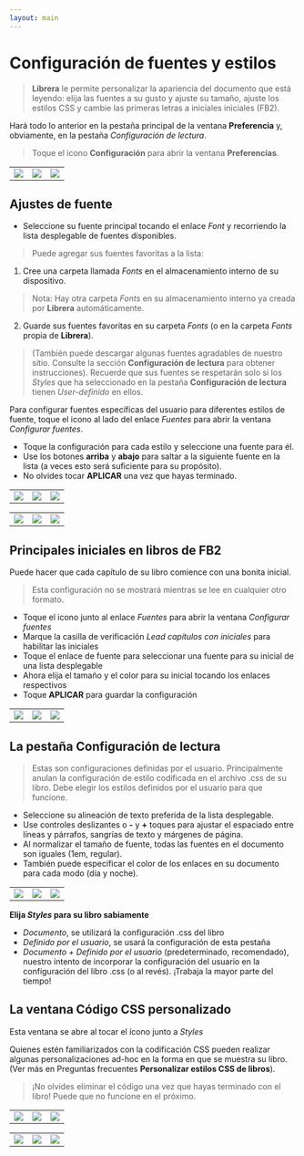 ```yaml
---
layout: main
---
```


# Configuración de fuentes y estilos

> **Librera** le permite personalizar la apariencia del documento que está leyendo: elija las fuentes a su gusto y ajuste su tamaño, ajuste los estilos CSS y cambie las primeras letras a iniciales iniciales (FB2).

Hará todo lo anterior en la pestaña principal de la ventana **Preferencia** y, obviamente, en la pestaña _Configuración de lectura_.


> Toque el icono **Configuración** para abrir la ventana **Preferencias**.

||||
|-|-|-|
|![](1.jpg)|![](2.jpg)|![](3.jpg)|

## Ajustes de fuente

* Seleccione su fuente principal tocando el enlace _Font_ y recorriendo la lista desplegable de fuentes disponibles.

> Puede agregar sus fuentes favoritas a la lista:
1. Cree una carpeta llamada _Fonts_ en el almacenamiento interno de su dispositivo.
> Nota: Hay otra carpeta _Fonts_ en su almacenamiento interno ya creada por **Librera** automáticamente.
2. Guarde sus fuentes favoritas en su carpeta _Fonts_ (o en la carpeta _Fonts_ propia de **Librera**).
> (También puede descargar algunas fuentes agradables de nuestro sitio. Consulte la sección **Configuración de lectura** para obtener instrucciones).
> Recuerde que sus fuentes se respetarán solo si los _Styles_ que ha seleccionado en la pestaña **Configuración de lectura** tienen _User-definido_ en ellos.

Para configurar fuentes específicas del usuario para diferentes estilos de fuente, toque el icono al lado del enlace _Fuentes_ para abrir la ventana _Configurar fuentes_.

* Toque la configuración para cada estilo y seleccione una fuente para él.
* Use los botones **arriba** y **abajo** para saltar a la siguiente fuente en la lista (a veces esto será suficiente para su propósito).
* No olvides tocar **APLICAR** una vez que hayas terminado.

||||
|-|-|-|
|![](23.jpg)|![](4.jpg)|![](5.jpg)|

||||
|-|-|-|
|![](6.jpg)|![](42.jpg)|![](43.jpg)|

## Principales iniciales en libros de FB2

Puede hacer que cada capítulo de su libro comience con una bonita inicial.
 
> Esta configuración no se mostrará mientras se lee en cualquier otro formato.

* Toque el icono junto al enlace _Fuentes_ para abrir la ventana _Configurar fuentes_
* Marque la casilla de verificación _Lead capítulos con iniciales_ para habilitar las iniciales
* Toque el enlace de fuente para seleccionar una fuente para su inicial de una lista desplegable
* Ahora elija el tamaño y el color para su inicial tocando los enlaces respectivos
* Toque **APLICAR** para guardar la configuración

||||
|-|-|-|
|![](19.jpg)|![](20.jpg)|![](22.jpg)|


## La pestaña **Configuración de lectura**

> Estas son configuraciones definidas por el usuario. Principalmente anulan la configuración de estilo codificada en el archivo .css de su libro. Debe elegir los estilos definidos por el usuario para que funcione.

* Seleccione su alineación de texto preferida de la lista desplegable.
* Use controles deslizantes o **-** y **+** toques para ajustar el espaciado entre líneas y párrafos, sangrías de texto y márgenes de página.
* Al normalizar el tamaño de fuente, todas las fuentes en el documento son iguales (1em, regular).
* También puede especificar el color de los enlaces en su documento para cada modo (día y noche).

||||
|-|-|-|
|![](8.jpg)|![](9.jpg)|![](10.jpg)|

**Elija _Styles_ para su libro sabiamente**

* _Documento_, se utilizará la configuración .css del libro
* _Definido por el usuario_, se usará la configuración de esta pestaña
* _Documento + Definido por el usuario_ (predeterminado, recomendado), nuestro intento de incorporar la configuración del usuario en la configuración del libro .css (o al revés). ¡Trabaja la mayor parte del tiempo!

## La ventana **Código CSS personalizado**

Esta ventana se abre al tocar el ícono junto a _Styles_

Quienes estén familiarizados con la codificación CSS pueden realizar algunas personalizaciones ad-hoc en la forma en que se muestra su libro. (Ver más en Preguntas frecuentes **Personalizar estilos CSS de libros**).

> ¡No olvides eliminar el código una vez que hayas terminado con el libro! Puede que no funcione en el próximo.

||||
|-|-|-|
|![](11.jpg)|![](12.jpg)|![](13.jpg)|

||||
|-|-|-|
|![](14.jpg)|![](15.jpg)|![](16.jpg)|
